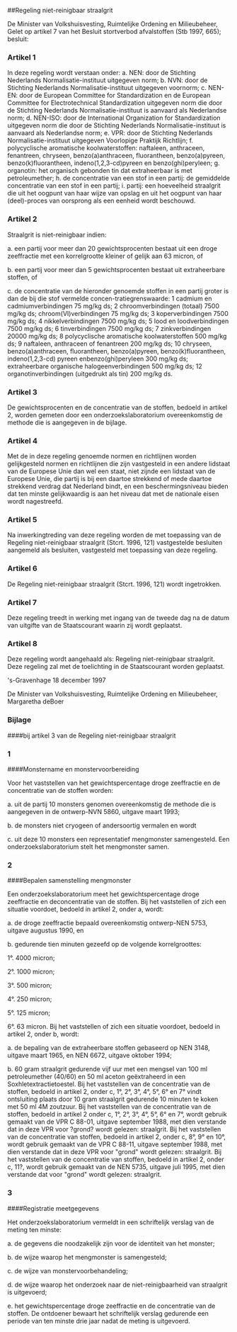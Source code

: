 <meta http-equiv='Content-Type' content='text/html; charset=utf-8' />

##Regeling niet-reinigbaar straalgrit

De Minister van Volkshuisvesting, Ruimtelijke Ordening en Milieubeheer,  
Gelet op artikel 7 van het Besluit stortverbod afvalstoffen (Stb 1997, 665);
besluit:    

### Artikel  1  

In deze regeling wordt verstaan onder:   a. NEN:  door de Stichting Nederlands Normalisatie-instituut uitgegeven norm;    b. NVN:  door de Stichting Nederlands Normalisatie-instituut uitgegeven voornorm;    c. NEN-EN:  door de European Committee for Standardization en de European Committee for Electrotechnical Standardization uitgegeven norm die door de Stichting Nederlands Normalisatie-instituut is aanvaard als Nederlandse norm;    d. NEN-ISO:  door de International Organization for Standardization uitgegeven norm die door de Stichting Nederlands Normalisatie-instituut is aanvaard als Nederlandse norm;    e. VPR:  door de Stichting Nederlands Normalisatie-instituut uitgegeven Voorlopige Praktijk Richtlijn;    f. polycyclische aromatische koolwaterstoffen:  naftaleen, anthraceen, fenantreen, chryseen, benzo(a)anthraceen, fluorantheen, benzo(a)pyreen, benzo(k)fluorantheen, indeno(1,2,3-cd)pyreen en benzo(ghi)peryleen;    g. organotin:  het organisch gebonden tin dat extraheerbaar is met petroleumether;    h. de concentratie van een stof in een partij:  de gemiddelde concentratie van een stof in een partij;    i. partij:  een hoeveelheid straalgrit die uit het oogpunt van haar wijze van opslag en uit het oogpunt van haar (deel)-proces van oorsprong als een eenheid wordt beschouwd.     

### Artikel  2  

Straalgrit is niet-reinigbaar indien: 

a. een partij voor meer dan 20 gewichtsprocenten bestaat uit een droge zeeffractie met een korrelgrootte kleiner of gelijk aan 63 micron, of  

b. een partij voor meer dan 5 gewichtsprocenten bestaat uit extraheerbare stoffen, of  

c. de concentratie van de hieronder genoemde stoffen in een partij groter is dan de bij die stof vermelde concen-tratiegrenswaarde:   1  cadmium en cadmiumverbindingen  75 mg/kg ds;   2  chroomverbindingen (totaal)  7500 mg/kg ds;     chroom(VI)verbindingen  75 mg/kg ds;   3  koperverbindingen  7500 mg/kg ds;   4  nikkelverbindingen  7500 mg/kg ds;   5  lood en loodverbindingen  7500 mg/kg ds;   6  tinverbindingen  7500 mg/kg ds;   7  zinkverbindingen  20000 mg/kg ds;   8  polycyclische aromatische koolwaterstoffen  500 mg/kg ds;   9  naftaleen, anthraceen of fenantreen  200 mg/kg ds;   10  chryseen, benzo(a)anthraceen, fluorantheen, benzo(a)pyreen, benzo(k)fluorantheen, indeno(1,2,3-cd) pyreen enbenzo(ghi)peryleen  300 mg/kg ds;    extraheerbare organische halogeenverbindingen  500 mg/kg ds;   12  organotinverbindingen (uitgedrukt als tin)  200 mg/kg ds.      

### Artikel  3  

De gewichtsprocenten en de concentratie van de stoffen, bedoeld in artikel 2, worden gemeten door een onderzoekslaboratorium overeenkomstig de methode die is aangegeven in de bijlage.  

### Artikel  4  

Met de in deze regeling genoemde normen en richtlijnen worden gelijkgesteld normen en richtlijnen die zijn vastgesteld in een andere lidstaat van de Europese Unie dan wel een staat, niet zijnde een lidstaat van de Europese Unie, die partij is bij een daartoe strekkend of mede daartoe strekkend verdrag dat Nederland bindt, en een beschermingsniveau bieden dat ten minste gelijkwaardig is aan het niveau dat met de nationale eisen wordt nagestreefd.  

### Artikel  5  

Na inwerkingtreding van deze regeling worden de met toepassing van de Regeling niet-reinigbaar straalgrit (Stcrt. 1996, 121) vastgestelde besluiten aangemeld als besluiten, vastgesteld met toepassing van deze regeling.  

### Artikel  6  

De Regeling niet-reinigbaar straalgrit (Stcrt. 1996, 121) wordt ingetrokken.  

### Artikel  7  

Deze regeling treedt in werking met ingang van de tweede dag na de datum van uitgifte van de Staatscourant waarin zij wordt geplaatst.  

### Artikel  8  

Deze regeling wordt aangehaald als: Regeling niet-reinigbaar straalgrit.  
Deze regeling zal met de toelichting in de Staatscourant worden geplaatst.   

's-Gravenhage 
18 december 1997    

De 
Minister van Volkshuisvesting, Ruimtelijke Ordening en Milieubeheer, 
Margaretha deBoer   

### Bijlage  

####bij artikel 3 van de Regeling niet-reinigbaar straalgrit

### 1  

####Monstername en monstervoorbereiding

Voor het vaststellen van het gewichtspercentage droge zeeffractie en de concentratie van de stoffen worden: 

a. uit de partij 10 monsters genomen overeenkomstig de methode die is aangegeven in de ontwerp-NVN 5860, uitgave maart 1993;  

b. de monsters niet cryogeen of andersoortig vermalen en wordt  

c. uit deze 10 monsters een representatief mengmonster samengesteld.   Een onderzoekslaboratorium stelt het mengmonster samen.  

### 2  

####Bepalen samenstelling mengmonster

Een onderzoekslaboratorium meet het gewichtspercentage droge zeeffractie en deconcentratie van de stoffen. Bij het vaststellen of zich een situatie voordoet, bedoeld in artikel 2, onder a, wordt: 

a. de droge zeeffractie bepaald overeenkomstig ontwerp-NEN 5753, uitgave augustus 1990, en  

b. gedurende tien minuten gezeefd op de volgende korrelgroottes: 

1°. 4000 micron;  

2°. 1000 micron;  

3°. 500 micron;  

4°. 250 micron;  

5°. 125 micron;  

6°. 63 micron.     Bij het vaststellen of zich een situatie voordoet, bedoeld in artikel 2, onder b, wordt: 

a. de bepaling van de extraheerbare stoffen gebaseerd op NEN 3148, uitgave maart 1965, en NEN 6672, uitgave oktober 1994;  

b. 60 gram straalgrit gedurende vijf uur met een mengsel van 100 ml petroleumether (40/60) en 50 ml aceton geëxtraheerd in een Soxhletextractietoestel.   Bij het vaststellen van de concentratie van de stoffen, bedoeld in artikel 2, onder c, 1°, 2°, 3°, 4°, 5°, 6° en 7° vindt ontsluiting plaats door 10 gram straalgrit gedurende 10 minuten te koken met 50 ml 4M zoutzuur. Bij het vaststellen van de concentratie van de stoffen, bedoeld in artikel 2 onder c, 1°, 2°, 3°, 4°, 5°, 6° en 7°, wordt gebruik gemaakt van de VPR C 88-01, uitgave september 1988, met dien verstande dat in deze VPR voor ?grond? wordt gelezen: straalgrit. Bij het vaststellen van de concentratie van stoffen, bedoeld in artikel 2, onder c, 8°, 9° en 10°, wordt gebruik gemaakt van de VPR C 88-11, uitgave september 1988, met dien verstande dat in deze VPR voor "grond" wordt gelezen: straalgrit. Bij het vaststellen van de concentratie van stoffen, bedoeld in artikel 2, onder c, 11?, wordt gebruik gemaakt van de NEN 5735, uitgave juli 1995, met dien verstande dat voor "grond" wordt gelezen: straalgrit.  

### 3  

####Registratie meetgegevens

Het onderzoekslaboratorium vermeldt in een schriftelijk verslag van de meting ten minste: 

a. de gegevens die noodzakelijk zijn voor de identiteit van het monster;  

b. de wijze waarop het mengmonster is samengesteld;  

c. de wijze van monstervoorbehandeling;  

d. de wijze waarop het onderzoek naar de niet-reinigbaarheid van straalgrit is uitgevoerd;  

e. het gewichtspercentage droge zeeffractie en de concentratie van de stoffen.   De ontdoener bewaart het schriftelijk verslag gedurende een periode van ten minste drie jaar nadat de meting is uitgevoerd. 
